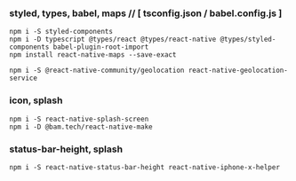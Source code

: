### styled, types, babel, maps // [ tsconfig.json / babel.config.js ]
```
npm i -S styled-components
npm i -D typescript @types/react @types/react-native @types/styled-components babel-plugin-root-import
npm install react-native-maps --save-exact
```
```
npm i -S @react-native-community/geolocation react-native-geolocation-service
```
###  icon, splash
```
npm i -S react-native-splash-screen
npm i -D @bam.tech/react-native-make
```
###  status-bar-height, splash
```
npm i -S react-native-status-bar-height react-native-iphone-x-helper
```
